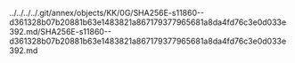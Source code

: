 ../../../../.git/annex/objects/KK/0G/SHA256E-s11860--d361328b07b20881b63e1483821a867179377965681a8da4fd76c3e0d033e392.md/SHA256E-s11860--d361328b07b20881b63e1483821a867179377965681a8da4fd76c3e0d033e392.md